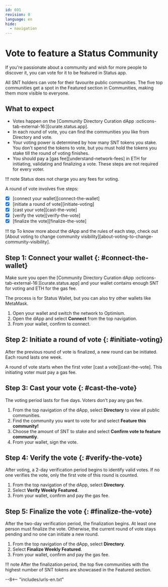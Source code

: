 ```yaml
---
id: 691
revision: 0
language: en
hide:
  - navigation
---
```


# Vote to feature a Status Community

If you're passionate about a community and wish for more people to discover it, you can vote for it to be featured in Status app.

All SNT holders can vote for their favourite public communities. The five top communities get a spot in the Featured section in Communities, making them more visible to everyone.

## What to expect

- Votes happen on the [Community Directory Curation dApp :octicons-tab-external-16:][curate.status.app].
- In each round of vote, you can find the communities you like from Directory and vote.
- Your voting power is determined by how many SNT tokens you stake. You don't spend the tokens to vote, but you must hold the tokens you stake till the round of voting finishes.
- You should pay a [gas fee][understand-network-fees] in ETH for initiating, validating and finalizing a vote. These steps are not required for every voter.

!!! note
    Status does not charge you any fees for voting.

A round of vote involves five steps:

- [x] [connect your wallet][connect-the-wallet]
- [x] [initiate a round of vote][initiate-voting]
- [x] [cast your vote][cast-the-vote]
- [x] [verify the vote][verify-the-vote]
- [x] [finalize the vote][finalize-the-vote]

!!! tip
    To know more about the dApp and the rules of each step, check out [About voting to change community visibility][about-voting-to-change-community-visibility].

## Step 1: Connect your wallet {: #connect-the-wallet}

Make sure you open the [Community Directory Curation dApp :octicons-tab-external-16:][curate.status.app] and your wallet contains enough SNT for voting and ETH for the gas fee.

The process is for Status Wallet, but you can also try other wallets like MetaMask.

1. Open your wallet and switch the network to Optimism.
1. Open the dApp and select **Connect** from the top navigation.
1. From your wallet, confirm to connect.

## Step 2: Initiate a round of vote {: #initiate-voting}

After the previous round of vote is finalized, a new round can be initiated. Each round lasts one week.

A round of vote starts when the first voter [cast a vote][cast-the-vote]. This initiating voter must pay a gas fee.

## Step 3: Cast your vote {: #cast-the-vote}

The voting period lasts for five days. Voters don't pay any gas fee.

1. From the top navigation of the dApp, select **Directory** to view all public communities.
1. Find the community you want to vote for and select **Feature this community!**
1. Choose the amount of SNT to stake and select **Confirm vote to feature communtiy**.
1. From your wallet, sign the vote.

## Step 4: Verify the vote {: #verify-the-vote}

After voting, a 2-day verification period begins to identify valid votes. If no one verifies the vote, only the first vote of this round is counted.

1. From the top navigation of the dApp, select **Directory**.
1. Select **Verify Weekly Featured**.
1. From your wallet, confirm and pay the gas fee.

## Step 5: Finalize the vote {: #finalize-the-vote}

After the two-day verification period, the finalization begins. At least one person must finalize the vote. Otherwise, the current round of vote stays pending and no one can initiate a new round.

1. From the top navigation of the dApp, select **Directory**.
1. Select **Finalize Weekly Featured**.
1. From your wallet, confirm and pay the gas fee.

!!! note
    After the finalization period, the top five communities with the highest number of SNT tokens are showcased in the Featured section.

--8<-- "includes/urls-en.txt"
